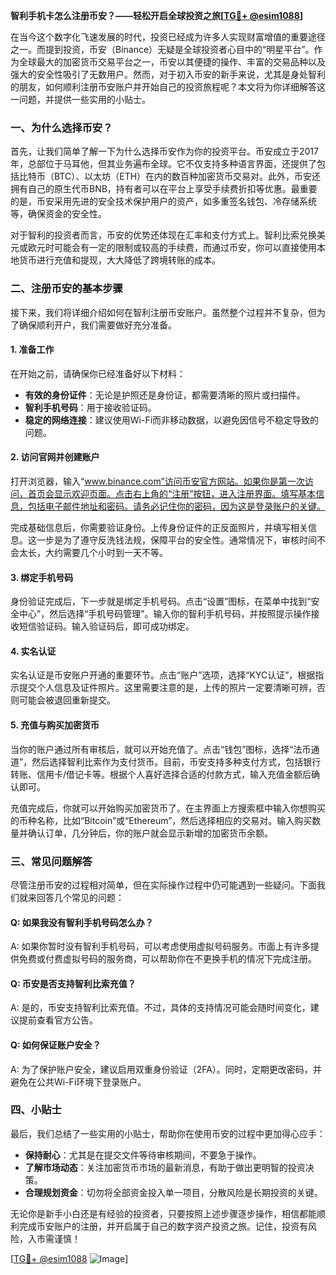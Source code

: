 **智利手机卡怎么注册币安？——轻松开启全球投资之旅[[TG💪+ @esim1088](https://t.me/s/esim1088)]**

在当今这个数字化飞速发展的时代，投资已经成为许多人实现财富增值的重要途径之一。而提到投资，币安（Binance）无疑是全球投资者心目中的“明星平台”。作为全球最大的加密货币交易平台之一，币安以其便捷的操作、丰富的交易品种以及强大的安全性吸引了无数用户。然而，对于初入币安的新手来说，尤其是身处智利的朋友，如何顺利注册币安账户并开始自己的投资旅程呢？本文将为你详细解答这一问题，并提供一些实用的小贴士。

### 一、为什么选择币安？

首先，让我们简单了解一下为什么选择币安作为你的投资平台。币安成立于2017年，总部位于马耳他，但其业务遍布全球。它不仅支持多种语言界面，还提供了包括比特币（BTC）、以太坊（ETH）在内的数百种加密货币交易对。此外，币安还拥有自己的原生代币BNB，持有者可以在平台上享受手续费折扣等优惠。最重要的是，币安采用先进的安全技术保护用户的资产，如多重签名钱包、冷存储系统等，确保资金的安全性。

对于智利的投资者而言，币安的优势还体现在汇率和支付方式上。智利比索兑换美元或欧元时可能会有一定的限制或较高的手续费，而通过币安，你可以直接使用本地货币进行充值和提现，大大降低了跨境转账的成本。

### 二、注册币安的基本步骤

接下来，我们将详细介绍如何在智利注册币安账户。虽然整个过程并不复杂，但为了确保顺利开户，我们需要做好充分准备。

#### 1. 准备工作
在开始之前，请确保你已经准备好以下材料：
- **有效的身份证件**：无论是护照还是身份证，都需要清晰的照片或扫描件。
- **智利手机号码**：用于接收验证码。
- **稳定的网络连接**：建议使用Wi-Fi而非移动数据，以避免因信号不稳定导致的问题。

#### 2. 访问官网并创建账户
打开浏览器，输入“www.binance.com”访问币安官方网站。如果你是第一次访问，首页会显示欢迎页面。点击右上角的“注册”按钮，进入注册界面。填写基本信息，包括电子邮件地址和密码。请务必记住你的密码，因为这是登录账户的关键。

完成基础信息后，你需要验证身份。上传身份证件的正反面照片，并填写相关信息。这一步是为了遵守反洗钱法规，保障平台的安全性。通常情况下，审核时间不会太长，大约需要几个小时到一天不等。

#### 3. 绑定手机号码
身份验证完成后，下一步就是绑定手机号码。点击“设置”图标，在菜单中找到“安全中心”，然后选择“手机号码管理”。输入你的智利手机号码，并按照提示操作接收短信验证码。输入验证码后，即可成功绑定。

#### 4. 实名认证
实名认证是币安账户开通的重要环节。点击“账户”选项，选择“KYC认证”，根据指示提交个人信息及证件照片。这里需要注意的是，上传的照片一定要清晰可辨，否则可能会被退回重新提交。

#### 5. 充值与购买加密货币
当你的账户通过所有审核后，就可以开始充值了。点击“钱包”图标，选择“法币通道”，然后选择智利比索作为支付货币。目前，币安支持多种支付方式，包括银行转账、信用卡/借记卡等。根据个人喜好选择合适的付款方式，输入充值金额后确认即可。

充值完成后，你就可以开始购买加密货币了。在主界面上方搜索框中输入你想购买的币种名称，比如“Bitcoin”或“Ethereum”，然后选择相应的交易对。输入购买数量并确认订单，几分钟后，你的账户就会显示新增的加密货币余额。

### 三、常见问题解答

尽管注册币安的过程相对简单，但在实际操作过程中仍可能遇到一些疑问。下面我们就来回答几个常见的问题：

#### Q: 如果我没有智利手机号码怎么办？
A: 如果你暂时没有智利手机号码，可以考虑使用虚拟号码服务。市面上有许多提供免费或付费虚拟号码的服务商，可以帮助你在不更换手机的情况下完成注册。

#### Q: 币安是否支持智利比索充值？
A: 是的，币安支持智利比索充值。不过，具体的支持情况可能会随时间变化，建议提前查看官方公告。

#### Q: 如何保证账户安全？
A: 为了保护账户安全，建议启用双重身份验证（2FA）。同时，定期更改密码，并避免在公共Wi-Fi环境下登录账户。

### 四、小贴士

最后，我们总结了一些实用的小贴士，帮助你在使用币安的过程中更加得心应手：
- **保持耐心**：尤其是在提交文件等待审核期间，不要急于操作。
- **了解市场动态**：关注加密货币市场的最新消息，有助于做出更明智的投资决策。
- **合理规划资金**：切勿将全部资金投入单一项目，分散风险是长期投资的关键。

无论你是新手小白还是有经验的投资者，只要按照上述步骤逐步操作，相信都能顺利完成币安账户的注册，并开启属于自己的数字资产投资之旅。记住，投资有风险，入市需谨慎！

[[TG💪+ @esim1088](https://t.me/s/esim1088) ![Image](https://i.postimg.cc/4NQfJmqS/Snipaste-2025-05-13-00-14-12.png)]